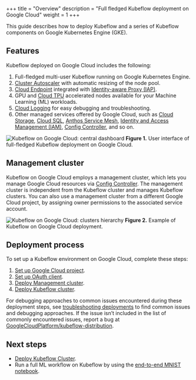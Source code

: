 +++
title = "Overview"
description = "Full fledged Kubeflow deployment on Google Cloud"
weight = 1
+++

This guide describes how to deploy Kubeflow and a series of Kubeflow components on Google Kubernetes Engine (GKE).
<!-- If you want to use Kubeflow Pipelines only, refer to [Installation Options for Kubeflow Pipelines](https://www.kubeflow.org/docs/components/pipelines/installation/overview/) for choosing an installation option.
-->

## Features

Kubeflow deployed on Google Cloud includes the following:

1. Full-fledged multi-user Kubeflow running on Google Kubernetes Engine.
1. [Cluster Autoscaler](https://cloud.google.com/kubernetes-engine/docs/concepts/cluster-autoscaler)
    with automatic resizing of the node pool.
1. [Cloud Endpoint](https://cloud.google.com/endpoints/docs) integrated with [Identity-aware Proxy (IAP)](https://cloud.google.com/iap).
1. GPU and [Cloud TPU](https://cloud.google.com/tpu/) accelerated nodes available for your Machine Learning (ML) workloads.
1. [Cloud Logging](https://cloud.google.com/logging/docs/) for easy debugging and troubleshooting.
1. Other managed services offered by Google Cloud, such as [Cloud Storage](https://cloud.google.com/storage), [Cloud SQL](https://cloud.google.com/sql), [Anthos Service Mesh](https://cloud.google.com/anthos/service-mesh), [Identity and Access Management (IAM)](https://cloud.google.com/iam), [Config Controller](https://cloud.google.com/anthos-config-management/docs/concepts/config-controller-overview), and so on.

![Kubeflow on Google Cloud: central dashboard](../../images/gke/full-kf-home.png)
**Figure 1.** User interface of full-fledged Kubeflow deployment on Google Cloud.

## Management cluster

Kubeflow on Google Cloud employs a management cluster, which lets you manage Google Cloud resources via [Config Controller](https://cloud.google.com/anthos-config-management/docs/concepts/config-controller-overview). The management cluster is independent from the Kubeflow cluster and manages Kubeflow clusters. You can also use a management cluster from a different Google Cloud project, by assigning owner permissions to the associated service account.

![Kubeflow on Google Cloud: clusters hierarchy](../../images/gke/full-deployment-structure.png)
**Figure 2.** Example of Kubeflow on Google Cloud deployment.

## Deployment process

To set up a Kubeflow environment on Google Cloud, complete these steps:

1. [Set up Google Cloud project](../project-setup/).
2. [Set up OAuth client](../oauth-setup/).
3. [Deploy Management cluster](../management-setup/).
4. [Deploy Kubeflow cluster](../deploy-cli/).

For debugging approaches to common issues encountered during these deployment steps, see [troubleshooting deployments](../../troubleshooting/) to find common issues
and debugging approaches. If the issue isn’t included in the list of commonly encountered issues, report a bug at [GoogleCloudPlatform/kubeflow-distribution](https://github.com/GoogleCloudPlatform/kubeflow-distribution).

## Next steps

- [Deploy Kubeflow Cluster](../deploy-cli/).
- Run a full ML workflow on Kubeflow by using the [end-to-end MNIST notebook](https://github.com/kubeflow/pipelines/blob/e42d9d2609369b96973c821dca11fe5b2565e705/samples/contrib/kubeflow-e2e-mnist/kubeflow-e2e-mnist.ipynb).
